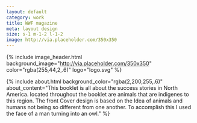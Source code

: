 ```yaml
---
layout: default
category: work
title: WWF magazine
meta: layout design 
size: s-1 m-1-2 l-1-2
image: http://via.placeholder.com/350x350
---
```


{% include image_header.html background_image="http://via.placeholder.com/350x350" color="rgba(255,44,2,.6)" logo="logo.svg" %}

{% include about.html background_color="rgba(2,200,255,.6)" about_content="This booklet is all about the success stories in North America. located throughout the booklet are animals that are indigenes to this region. The front Cover design is based on the Idea of animals and humans not being so different from one another. To accomplish this I used the face of a man turning into an owl." %}